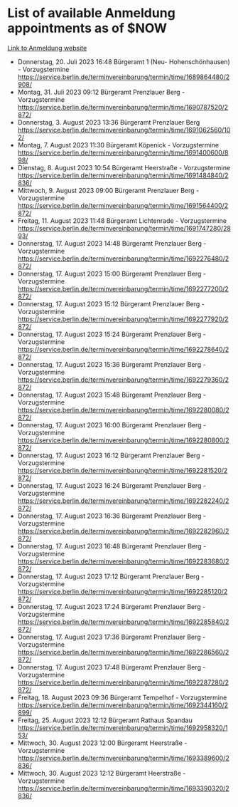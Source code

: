 # List of available Anmeldung appointments as of $NOW
[Link to Anmeldung website](https://service.berlin.de/terminvereinbarung/termin/tag.php?termin=1&anliegen[]=120686&dienstleisterlist=122210,122217,327316,122219,327312,122227,327314,122231,327346,122243,327348,122254,122252,329742,122260,329745,122262,329748,122271,327278,122273,327274,122277,327276,330436,122280,327294,122282,327290,122284,327292,122291,327270,122285,327266,122286,327264,122296,327268,150230,329760,122297,327286,122294,327284,122312,329763,122314,329775,122304,327330,122311,327334,122309,327332,317869,122281,327352,122279,329772,122283,122276,327324,122274,327326,122267,329766,122246,327318,122251,327320,122257,327322,122208,327298,122226,327300&herkunft=http%3A%2F%2Fservice.berlin.de%2Fdienstleistung%2F120686%2F)
- Donnerstag, 20. Juli 2023 16:48 Bürgeramt 1 (Neu- Hohenschönhausen) - Vorzugstermine https://service.berlin.de/terminvereinbarung/termin/time/1689864480/2908/
- Montag, 31. Juli 2023 09:12 Bürgeramt Prenzlauer Berg - Vorzugstermine https://service.berlin.de/terminvereinbarung/termin/time/1690787520/2872/
- Donnerstag, 3. August 2023 13:36 Bürgeramt Prenzlauer Berg https://service.berlin.de/terminvereinbarung/termin/time/1691062560/102/
- Montag, 7. August 2023 11:30 Bürgeramt Köpenick - Vorzugstermine https://service.berlin.de/terminvereinbarung/termin/time/1691400600/898/
- Dienstag, 8. August 2023 10:54 Bürgeramt Heerstraße - Vorzugstermine https://service.berlin.de/terminvereinbarung/termin/time/1691484840/2836/
- Mittwoch, 9. August 2023 09:00 Bürgeramt Prenzlauer Berg - Vorzugstermine https://service.berlin.de/terminvereinbarung/termin/time/1691564400/2872/
- Freitag, 11. August 2023 11:48 Bürgeramt Lichtenrade - Vorzugstermine https://service.berlin.de/terminvereinbarung/termin/time/1691747280/2893/
- Donnerstag, 17. August 2023 14:48 Bürgeramt Prenzlauer Berg - Vorzugstermine https://service.berlin.de/terminvereinbarung/termin/time/1692276480/2872/
- Donnerstag, 17. August 2023 15:00 Bürgeramt Prenzlauer Berg - Vorzugstermine https://service.berlin.de/terminvereinbarung/termin/time/1692277200/2872/
- Donnerstag, 17. August 2023 15:12 Bürgeramt Prenzlauer Berg - Vorzugstermine https://service.berlin.de/terminvereinbarung/termin/time/1692277920/2872/
- Donnerstag, 17. August 2023 15:24 Bürgeramt Prenzlauer Berg - Vorzugstermine https://service.berlin.de/terminvereinbarung/termin/time/1692278640/2872/
- Donnerstag, 17. August 2023 15:36 Bürgeramt Prenzlauer Berg - Vorzugstermine https://service.berlin.de/terminvereinbarung/termin/time/1692279360/2872/
- Donnerstag, 17. August 2023 15:48 Bürgeramt Prenzlauer Berg - Vorzugstermine https://service.berlin.de/terminvereinbarung/termin/time/1692280080/2872/
- Donnerstag, 17. August 2023 16:00 Bürgeramt Prenzlauer Berg - Vorzugstermine https://service.berlin.de/terminvereinbarung/termin/time/1692280800/2872/
- Donnerstag, 17. August 2023 16:12 Bürgeramt Prenzlauer Berg - Vorzugstermine https://service.berlin.de/terminvereinbarung/termin/time/1692281520/2872/
- Donnerstag, 17. August 2023 16:24 Bürgeramt Prenzlauer Berg - Vorzugstermine https://service.berlin.de/terminvereinbarung/termin/time/1692282240/2872/
- Donnerstag, 17. August 2023 16:36 Bürgeramt Prenzlauer Berg - Vorzugstermine https://service.berlin.de/terminvereinbarung/termin/time/1692282960/2872/
- Donnerstag, 17. August 2023 16:48 Bürgeramt Prenzlauer Berg - Vorzugstermine https://service.berlin.de/terminvereinbarung/termin/time/1692283680/2872/
- Donnerstag, 17. August 2023 17:12 Bürgeramt Prenzlauer Berg - Vorzugstermine https://service.berlin.de/terminvereinbarung/termin/time/1692285120/2872/
- Donnerstag, 17. August 2023 17:24 Bürgeramt Prenzlauer Berg - Vorzugstermine https://service.berlin.de/terminvereinbarung/termin/time/1692285840/2872/
- Donnerstag, 17. August 2023 17:36 Bürgeramt Prenzlauer Berg - Vorzugstermine https://service.berlin.de/terminvereinbarung/termin/time/1692286560/2872/
- Donnerstag, 17. August 2023 17:48 Bürgeramt Prenzlauer Berg - Vorzugstermine https://service.berlin.de/terminvereinbarung/termin/time/1692287280/2872/
- Freitag, 18. August 2023 09:36 Bürgeramt Tempelhof - Vorzugstermine https://service.berlin.de/terminvereinbarung/termin/time/1692344160/2899/
- Freitag, 25. August 2023 12:12 Bürgeramt Rathaus Spandau https://service.berlin.de/terminvereinbarung/termin/time/1692958320/153/
- Mittwoch, 30. August 2023 12:00 Bürgeramt Heerstraße - Vorzugstermine https://service.berlin.de/terminvereinbarung/termin/time/1693389600/2836/
- Mittwoch, 30. August 2023 12:12 Bürgeramt Heerstraße - Vorzugstermine https://service.berlin.de/terminvereinbarung/termin/time/1693390320/2836/
